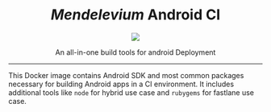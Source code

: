 <p align="center">
</p>
<h1 align="center"><i>Mendelevium</i> Android CI</h1>
<p align="center">
  <a href="https://github.com/muhrifqii/mendelerium-android-ci/blob/master/LICENSE">
    <img src="https://img.shields.io/github/license/muhrifqii/mendelerium-android-ci"/>
  </a>
</p>
<p align="center">An all-in-one build tools for android Deployment</p>

---

This Docker image contains Android SDK and most common packages necessary for building Android apps in a CI environment. It includes additional tools like `node` for hybrid use case and `rubygems` for fastlane use case.
